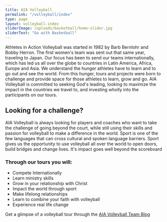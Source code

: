 ```yaml
---
title: AIA Volleyball
permalink: "/volleyball/index"
type: page
layout: volleyball-index
sliderImage: /uploads/basketball/home-slider.jpg
sliderText: "Go with Basketball"
---
```


Athletes in Action Volleyball was started in 1982 by Barb Bernlohr and Bobby Herron. The first women's team was sent out that same year, traveling to Japan. Our focus has been to send our teams internationally, which has led us all over the globe to countries&nbsp;in Latin America, Africa, Europe and Asia. We understand the hunger athletes have to learn and to go out and see&nbsp;the world. From this hunger, tours and projects were born to challenge and provide space for those athletes to learn, grow and go. AIA Volleyball is committed to seeking God's leading, looking to maximize the impact in the countries we travel to, and investing wholly into the participants on our tours.

## Looking for a challenge?

AIA Volleyball is always looking for players and coaches who want to take the challenge of going beyond the court, while still using their skills and passion for volleyball to make a difference in the world.&nbsp;<span>Sport is one of the few languages that can cross cultural and spoken language barriers.&nbsp;<span>Sport gives us the opportunity to use volleyball all over the world to open doors, build bridges and change lives. </span>It's impact goes well beyond the scoreboard

<img class="col-md-4" alt="" src="/uploads/volleyball/19030669_2008754496019164_6282196589548461395_n.jpg" style="float: right;">

### Through our tours you will:
* Compete Internationally
* Learn ministry skills
* Grow in your relationship with Christ
* Impact the world through sport
* Make lifelong relationships
* Learn to combine your faith with volleyball
* Experience real&nbsp;life change



Get a glimpse of a volleyball tour through the [AIA Volleyball Team Blog](http://teamblogs.athletesinaction.org/section/global-sports/volleyball)
